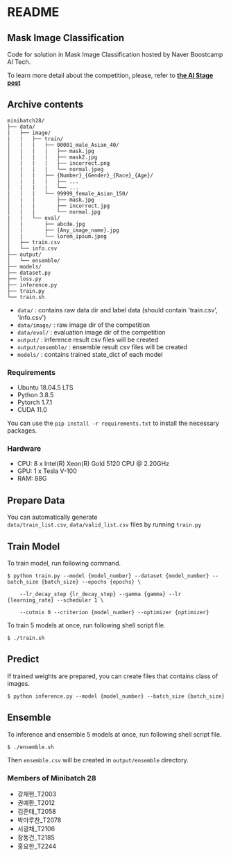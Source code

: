 # README

## Mask Image Classification

Code for solution in Mask Image Classification hosted by Naver Boostcamp AI Tech.

To learn more detail about the competition, please, refer to [**the AI Stage post**](https://stages.ai/competitions/74/overview/description)

## **Archive contents**

```
minibatch28/
├── data/
|   ├── image/
|   |   ├── train/ 
│   |   |   ├── 00001_male_Asian_40/
│   |   |   |   ├── mask.jpg
│   |   |   |   ├── mask2.jpg
│   |   |   |   ├── incorrect.png 
│   |   |   |   └── normal.jpeg 
│   |   |   ├── {Number}_{Gender}_{Race}_{Age}/
│   |   |   |   ├── ...
│   |   |   |   └── ...
|   |   |   └── 99999_female_Asian_150/
│   |   |       ├── mask.jpg 
│   |   |       ├── incorrect.jpg
│   |   |       └── normal.jpg 
|   |   └── eval/ 
│   |       ├── abcde.jpg
│   |       ├── {Any_image_name}.jpg
│   |       └── lorem_ipsum.jpeg 
│   ├── train.csv
│   └── info.csv
├── output/
│   └── ensemble/ 
├── models/
├── dataset.py
├── loss.py
├── inference.py
├── train.py
└── train.sh
```

- `data/` : contains raw data dir and label data (should contain 'train.csv', 'info.csv')
- `data/image/` : raw image dir of the competition
- `data/eval/` : evaluation image dir of the competition
- `output/` : inference result csv files will be created
- `output/ensemble/` : ensemble result csv files will be created
- `models/` : contains trained state_dict of each model

### **Requirements**

- Ubuntu 18.04.5 LTS
- Python 3.8.5
- Pytorch 1.7.1
- CUDA 11.0

You can use the `pip install -r requirements.txt` to install the necessary packages.

### **Hardware**

- CPU: 8 x Intel(R) Xeon(R) Gold 5120 CPU @ 2.20GHz
- GPU: 1 x Tesla V-100
- RAM: 88G

## **Prepare Data**

You can automatically generate `data/train_list.csv`, `data/valid_list.csv` files by running `train.py`

## **Train Model**

To train model, run following command.

```
$ python train.py --model {model_number} --dataset {model_number} --batch_size {batch_size} --epochs {epochs} \

    --lr_decay_step {lr_decay_step} --gamma {gamma} --lr {learning_rate} --scheduler 1 \

    --cutmix 0 --criterion {model_number} --optimizer {optimizer}
```

To train 5 models at once, run following shell script file.

`$ ./train.sh`

## **Predict**

If trained weights are prepared, you can create files that contains class of images.

```$ python inference.py --model {model_number} --batch_size {batch_size}```

## Ensemble

To inference and ensemble 5 models at once, run following shell script file.

`$ ./ensemble.sh`

Then `ensemble.csv` will be created in `output/ensemble` directory.

### Members of Minibatch 28

- 강재현_T2003
- 권예환_T2012
- 김준태_T2058
- 박마루찬_T2078
- 서광채_T2106
- 장동건_T2185
- 홍요한_T2244
